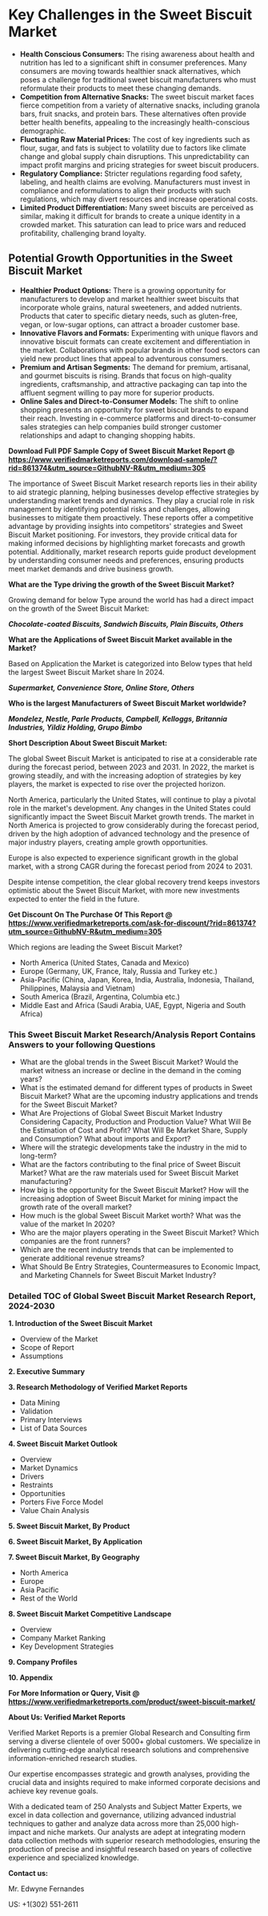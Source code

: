 <p class=""><h1>Key Challenges in the Sweet Biscuit Market</h1><ul>    <li>        <strong>Health Conscious Consumers:</strong>        The rising awareness about health and nutrition has led to a significant shift in consumer preferences. Many consumers are moving towards healthier snack alternatives, which poses a challenge for traditional sweet biscuit manufacturers who must reformulate their products to meet these changing demands.    </li>    <li>        <strong>Competition from Alternative Snacks:</strong>        The sweet biscuit market faces fierce competition from a variety of alternative snacks, including granola bars, fruit snacks, and protein bars. These alternatives often provide better health benefits, appealing to the increasingly health-conscious demographic.    </li>    <li>        <strong>Fluctuating Raw Material Prices:</strong>        The cost of key ingredients such as flour, sugar, and fats is subject to volatility due to factors like climate change and global supply chain disruptions. This unpredictability can impact profit margins and pricing strategies for sweet biscuit producers.    </li>    <li>        <strong>Regulatory Compliance:</strong>        Stricter regulations regarding food safety, labeling, and health claims are evolving. Manufacturers must invest in compliance and reformulations to align their products with such regulations, which may divert resources and increase operational costs.    </li>    <li>        <strong>Limited Product Differentiation:</strong>        Many sweet biscuits are perceived as similar, making it difficult for brands to create a unique identity in a crowded market. This saturation can lead to price wars and reduced profitability, challenging brand loyalty.    </li></ul><h2>Potential Growth Opportunities in the Sweet Biscuit Market</h1><ul>    <li>        <strong>Healthier Product Options:</strong>        There is a growing opportunity for manufacturers to develop and market healthier sweet biscuits that incorporate whole grains, natural sweeteners, and added nutrients. Products that cater to specific dietary needs, such as gluten-free, vegan, or low-sugar options, can attract a broader customer base.    </li>    <li>        <strong>Innovative Flavors and Formats:</strong>        Experimenting with unique flavors and innovative biscuit formats can create excitement and differentiation in the market. Collaborations with popular brands in other food sectors can yield new product lines that appeal to adventurous consumers.    </li>    <li>        <strong>Premium and Artisan Segments:</strong>        The demand for premium, artisanal, and gourmet biscuits is rising. Brands that focus on high-quality ingredients, craftsmanship, and attractive packaging can tap into the affluent segment willing to pay more for superior products.    </li>    <li>        <strong>Online Sales and Direct-to-Consumer Models:</strong>        The shift to online shopping presents an opportunity for sweet biscuit brands to expand their reach. Investing in e-commerce platforms and direct-to-consumer sales strategies can help companies build stronger customer relationships and adapt to changing shopping habits.    </li></ul></p><p class=""><strong>Download Full PDF Sample Copy of Sweet Biscuit Market Report @ <a href="https://www.verifiedmarketreports.com/download-sample/?rid=861374&utm_source=GithubNV-R&utm_medium=305" target="_blank">https://www.verifiedmarketreports.com/download-sample/?rid=861374&utm_source=GithubNV-R&utm_medium=305</a></strong></p><p>The importance of&nbsp;Sweet Biscuit Market research reports lies in their ability to aid strategic planning, helping businesses develop effective strategies by understanding market trends and dynamics. They play a crucial role in risk management by identifying potential risks and challenges, allowing businesses to mitigate them proactively. These reports offer a competitive advantage by providing insights into competitors' strategies and Sweet Biscuit Market positioning. For investors, they provide critical data for making informed decisions by highlighting market forecasts and growth potential. Additionally, market research reports guide product development by understanding consumer needs and preferences, ensuring products meet market demands and drive business growth.</p><p><strong>What are the&nbsp;Type driving the growth of the Sweet Biscuit Market?</strong></p><p id="" class="">Growing demand for below Type around the world has had a direct impact on the growth of the Sweet Biscuit Market:</p><p class=""><em><strong>Chocolate-coated Biscuits, Sandwich Biscuits, Plain Biscuits, Others</strong></em></p><p class=""><strong>What are the&nbsp;Applications&nbsp;of Sweet Biscuit Market available in the Market?</strong></p><p id="" class="">Based on Application the Market is categorized into Below types that held the largest Sweet Biscuit Market share In 2024.</p><p class=""><em><strong>Supermarket, Convenience Store, Online Store, Others</strong></em></p><p class=""><strong>Who is the largest Manufacturers of Sweet Biscuit Market worldwide?</strong></p><p><em><strong>Mondelez, Nestle, Parle Products, Campbell, Kelloggs, Britannia Industries, Yildiz Holding, Grupo Bimbo</strong></em></p><p id="" class=""><strong>Short Description About Sweet Biscuit Market:</strong></p><p>The global Sweet Biscuit Market is anticipated to rise at a considerable rate during the forecast period, between 2023 and 2031. In 2022, the market is growing steadily, and with the increasing adoption of strategies by key players, the market is expected to rise over the projected horizon.</p><p>North America, particularly the United States, will continue to play a pivotal role in the market's development. Any changes in the United States could significantly impact the Sweet Biscuit Market growth trends. The market in North America is projected to grow considerably during the forecast period, driven by the high adoption of advanced technology and the presence of major industry players, creating ample growth opportunities.</p><p>Europe is also expected to experience significant growth in the global market, with a strong CAGR during the forecast period from 2024 to 2031.</p><p>Despite intense competition, the clear global recovery trend keeps investors optimistic about the Sweet Biscuit Market, with more new investments expected to enter the field in the future.</p><p id="" class=""><strong>Get Discount On The Purchase Of This Report @ <a href="https://www.verifiedmarketreports.com/ask-for-discount/?rid=861374?utm_source=GithubNV-R&utm_medium=305" target="_blank">https://www.verifiedmarketreports.com/ask-for-discount/?rid=861374?utm_source=GithubNV-R&utm_medium=305</a></strong></p><p class="">Which regions are leading the Sweet Biscuit Market?</p><ul><li>North America (United States, Canada and Mexico)</li><li>Europe (Germany, UK, France, Italy, Russia and Turkey etc.)</li><li>Asia-Pacific (China, Japan, Korea, India, Australia, Indonesia, Thailand, Philippines, Malaysia and Vietnam)</li><li>South America (Brazil, Argentina, Columbia etc.)</li><li>Middle East and Africa (Saudi Arabia, UAE, Egypt, Nigeria and South Africa)</li></ul><h3 id="" class="">This Sweet Biscuit Market Research/Analysis Report Contains Answers to your following Questions</h3><ul><li>What are the global trends in the Sweet Biscuit Market? Would the market witness an increase or decline in the demand in the coming years?</li><li>What is the estimated demand for different types of products in Sweet Biscuit Market? What are the upcoming industry applications and trends for the Sweet Biscuit Market?</li><li>What Are Projections of Global Sweet Biscuit Market Industry Considering Capacity, Production and Production Value? What Will Be the Estimation of Cost and Profit? What Will Be Market Share, Supply and Consumption? What about imports and Export?</li><li>Where will the strategic developments take the industry in the mid to long-term?</li><li>What are the factors contributing to the final price of Sweet Biscuit Market? What are the raw materials used for Sweet Biscuit Market manufacturing?</li><li>How big is the opportunity for the Sweet Biscuit Market? How will the increasing adoption of Sweet Biscuit Market for mining impact the growth rate of the overall market?</li><li>How much is the global Sweet Biscuit Market worth? What was the value of the market In 2020?</li><li>Who are the major players operating in the Sweet Biscuit Market? Which companies are the front runners?</li><li>Which are the recent industry trends that can be implemented to generate additional revenue streams?</li><li>What Should Be Entry Strategies, Countermeasures to Economic Impact, and Marketing Channels for Sweet Biscuit Market Industry?</li></ul><h3 id="" class="">Detailed TOC of Global Sweet Biscuit Market Research Report, 2024-2030</h3><p id="" class=""><strong>1. Introduction of the Sweet Biscuit Market</strong></p><ul><li>Overview of the Market</li><li>Scope of Report</li><li>Assumptions</li></ul><p id="" class=""><strong>2. Executive Summary</strong></p><p id="" class=""><strong>3. Research Methodology of Verified Market Reports</strong></p><ul><li>Data Mining</li><li>Validation</li><li>Primary Interviews</li><li>List of Data Sources</li></ul><p id="" class=""><strong>4. Sweet Biscuit Market Outlook</strong></p><ul><li>Overview</li><li>Market Dynamics</li><li>Drivers</li><li>Restraints</li><li>Opportunities</li><li>Porters Five Force Model</li><li>Value Chain Analysis</li></ul><p id="" class=""><strong>5. Sweet Biscuit Market, By Product</strong></p><p id="" class=""><strong>6. Sweet Biscuit Market, By Application</strong></p><p id="" class=""><strong>7. Sweet Biscuit Market, By Geography</strong></p><ul><li>North America</li><li>Europe</li><li>Asia Pacific</li><li>Rest of the World</li></ul><p id="" class=""><strong>8. Sweet Biscuit Market Competitive Landscape</strong></p><ul><li>Overview</li><li>Company Market Ranking</li><li>Key Development Strategies</li></ul><p id="" class=""><strong>9. Company Profiles</strong></p><p id="" class=""><strong>10. Appendix</strong></p><p id="" class=""><strong>For More Information or Query, Visit @ <a href="https://www.verifiedmarketreports.com/product/sweet-biscuit-market/" target="_blank">https://www.verifiedmarketreports.com/product/sweet-biscuit-market/</a></strong></p><p id="" class=""><strong>About Us: Verified Market Reports</strong></p><p id="" class="">Verified Market Reports is a premier Global Research and Consulting firm serving a diverse clientele of over 5000+ global customers. We specialize in delivering cutting-edge analytical research solutions and comprehensive information-enriched research studies.</p><p id="" class="">Our expertise encompasses strategic and growth analyses, providing the crucial data and insights required to make informed corporate decisions and achieve key revenue goals.</p><p id="" class="">With a dedicated team of 250 Analysts and Subject Matter Experts, we excel in data collection and governance, utilizing advanced industrial techniques to gather and analyze data across more than 25,000 high-impact and niche markets. Our analysts are adept at integrating modern data collection methods with superior research methodologies, ensuring the production of precise and insightful research based on years of collective experience and specialized knowledge.</p><p id="" class=""><strong>Contact us:</strong></p><p id="" class="">Mr. Edwyne Fernandes</p><p id="" class="">US: +1(302) 551-2611</p>